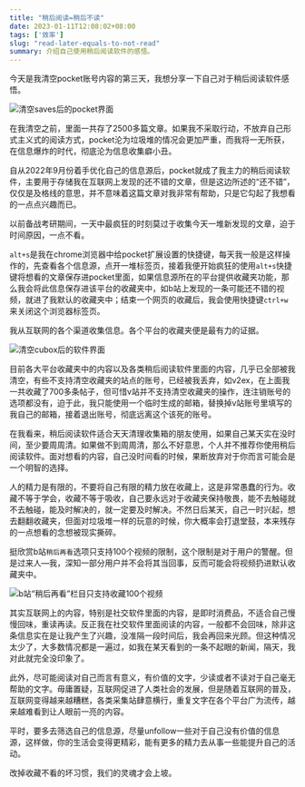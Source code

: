 ```yaml
---
title: "稍后阅读=稍后不读"
date: 2023-01-11T12:08:02+08:00
tags: ['效率']
slug: "read-later-equals-to-not-read"
summary: 介绍自己使用稍后阅读软件的感悟。
---
```


今天是我清空pocket账号内容的第三天，我想分享一下自己对于稍后阅读软件感悟。

![清空saves后的pocket界面](https://vip2.loli.io/2023/01/11/DvuZG1efoNx7CAB.webp)

在我清空之前，里面一共存了2500多篇文章。如果我不采取行动，不放弃自己形式主义式的阅读方式，pocket沦为垃圾堆的情况会更加严重，而我将一无所获，在信息爆炸的时代，彻底沦为信息收集癖小丑。

自从2022年9月份着手优化自己的信息源后，pocket就成了我主力的稍后阅读软件，主要用于存储我在互联网上发现的还不错的文章，但是这边所述的“还不错”，仅仅是及格线的意思，并不意味着这篇文章对我非常有帮助，只是它勾起了我想看的一点点兴趣而已。

以前备战考研期间，一天中最疯狂的时刻莫过于收集今天一堆新发现的文章，迫于时间原因，一点不看。

`alt+s`是我在chrome浏览器中给pocket扩展设置的快捷键，每天我一般是这样操作的，先查看各个信息源，点开一堆标签页，接着我便开始疯狂的使用`alt+s`快捷键将想看的文章保存进pocket里面，如果信息源所在的平台提供收藏夹功能，那么我会将此信息保存进该平台的收藏夹中，如b站上发现的一条可能还不错的视频，就进了我默认的收藏夹中；结束一个网页的收藏后，我会使用快捷键`ctrl+w`来关闭这个浏览器标签页。

我从互联网的各个渠道收集信息。各个平台的收藏夹便是最有力的证据。

![清空cubox后的软件界面](https://vip2.loli.io/2023/01/11/EVoPsmS85leutnr.webp)

目前各大平台收藏夹中的内容以及各类稍后阅读软件里面的内容，几乎已全部被我清空，有些不支持清空收藏夹的站点的账号，已经被我丢弃，如v2ex，在上面我一共收藏了700多条帖子，但可惜v站并不支持清空收藏夹的操作，连注销账号的选项都没有，迫于此，我只能使用一个临时生成的邮箱，替换掉v站账号里填写的我自己的邮箱，接着退出账号，彻底远离这个该死的账号。

在我看来，稍后阅读软件适合天天清理收集箱的朋友使用，如果自己某天实在没时间，至少要周周清。如果做不到周周清，那么不好意思，个人并不推荐你使用稍后阅读软件。面对想看的内容，自己没时间看的时候，果断放弃对于你而言可能会是一个明智的选择。

人的精力是有限的，不要将自己有限的精力放在收藏上，这是非常愚蠢的行为。收藏不等于学会，收藏不等于吸收，自己要永远对于收藏夹保持敬畏，能不去触碰就不去触碰，能及时解决的，就一定要及时解决。不然日后某天，自己一时兴起，想去翻翻收藏夹，但面对垃圾堆一样的玩意的时候，你大概率会打退堂鼓，本来残存的一点想看的念想被现实撕碎。

挺欣赏b站`稍后再看`选项只支持100个视频的限制，这个限制是对于用户的警醒。但是过来人—我，深知一部分用户并不会将其当回事，反而可能会将视频扔进默认收藏夹中。

![b站“稍后再看”栏目只支持收藏100个视频](https://vip2.loli.io/2023/01/11/jZOdtugQ6qbxL2y.webp)

其实互联网上的内容，特别是社交软件里面的内容，是即时消费品，不适合自己慢慢回味，重读再读。反正我在社交软件里面阅读的内容，一般都不会回味，除非这条信息实在是让我产生了兴趣，没准隔一段时间后，我会再回来光顾。但这种情况太少了，大多数情况都是一遍过，如我在某天看到的一条不起眼的新闻，隔天，我对此就完全没印象了。

此外，尽可能阅读对自己而言有意义，有价值的文字，少读或者不读对于自己毫无帮助的文字。毋庸置疑，互联网促进了人类社会的发展，但是随着互联网的普及，互联网变得越来越糟糕，各类采集站肆意横行，重复文字在各个平台广为流传，越来越难看到让人眼前一亮的内容。

平时，要多去筛选自己的信息源，尽量unfollow一些对于自己没有价值的信息源，这样做，你的生活会变得更精彩，能有更多的精力去从事一些能提升自己的活动。

改掉收藏不看的坏习惯，我们的灵魂才会上坡。

